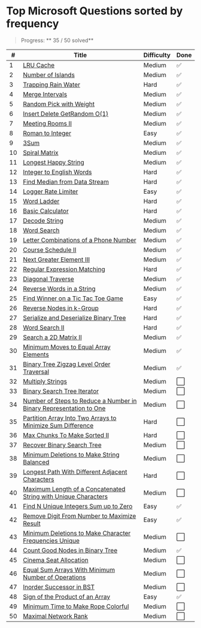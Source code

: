 # Top Microsoft Questions sorted by frequency

> Progress: ** 35 / 50 solved**

| #   | Title                                                                                                                                                                   | Difficulty | Done |
| --- | ----------------------------------------------------------------------------------------------------------------------------------------------------------------------- | ---------- | ---- |
| 1   | [LRU Cache](https://leetcode.com/problems/lru-cache/)                                                                                                                   | Medium     | ✅   |
| 2   | [Number of Islands](https://leetcode.com/problems/number-of-islands/)                                                                                                   | Medium     | ✅   |
| 3   | [Trapping Rain Water](https://leetcode.com/problems/trapping-rain-water/)                                                                                               | Hard       | ✅   |
| 4   | [Merge Intervals](https://leetcode.com/problems/merge-intervals/)                                                                                                       | Medium     | ✅   |
| 5   | [Random Pick with Weight](https://leetcode.com/problems/random-pick-with-weight/)                                                                                       | Medium     | ✅   |
| 6   | [Insert Delete GetRandom O(1)](https://leetcode.com/problems/insert-delete-getrandom-o1/)                                                                               | Medium     | ✅   |
| 7   | [Meeting Rooms II](https://leetcode.com/problems/meeting-rooms-ii/)                                                                                                     | Medium     | ✅   |
| 8   | [Roman to Integer](https://leetcode.com/problems/roman-to-integer/)                                                                                                     | Easy       | ✅   |
| 9   | [3Sum](https://leetcode.com/problems/3sum/)                                                                                                                             | Medium     | ✅   |
| 10  | [Spiral Matrix](https://leetcode.com/problems/spiral-matrix/)                                                                                                           | Medium     | ✅   |
| 11  | [Longest Happy String](https://leetcode.com/problems/longest-happy-string/)                                                                                             | Medium     | ✅   |
| 12  | [Integer to English Words](https://leetcode.com/problems/integer-to-english-words/)                                                                                     | Hard       | ✅   |
| 13  | [Find Median from Data Stream](https://leetcode.com/problems/find-median-from-data-stream/)                                                                             | Hard       | ✅   |
| 14  | [Logger Rate Limiter](https://leetcode.com/problems/logger-rate-limiter/)                                                                                               | Easy       | ✅   |
| 15  | [Word Ladder](https://leetcode.com/problems/word-ladder/)                                                                                                               | Hard       | ✅   |
| 16  | [Basic Calculator](https://leetcode.com/problems/basic-calculator/)                                                                                                     | Hard       | ✅   |
| 17  | [Decode String](https://leetcode.com/problems/decode-string/)                                                                                                           | Medium     | ✅   |
| 18  | [Word Search](https://leetcode.com/problems/word-search/)                                                                                                               | Medium     | ✅   |
| 19  | [Letter Combinations of a Phone Number](https://leetcode.com/problems/letter-combinations-of-a-phone-number/)                                                           | Medium     | ✅   |
| 20  | [Course Schedule II](https://leetcode.com/problems/course-schedule-ii/)                                                                                                 | Medium     | ✅   |
| 21  | [Next Greater Element III](https://leetcode.com/problems/next-greater-element-iii/)                                                                                     | Medium     | ✅   |
| 22  | [Regular Expression Matching](https://leetcode.com/problems/regular-expression-matching/)                                                                               | Hard       | ✅   |
| 23  | [Diagonal Traverse](https://leetcode.com/problems/diagonal-traverse/)                                                                                                   | Medium     | ✅   |
| 24  | [Reverse Words in a String](https://leetcode.com/problems/reverse-words-in-a-string/)                                                                                   | Medium     | ✅   |
| 25  | [Find Winner on a Tic Tac Toe Game](https://leetcode.com/problems/find-winner-on-a-tic-tac-toe-game/)                                                                   | Easy       | ✅   |
| 26  | [Reverse Nodes in k-Group](https://leetcode.com/problems/reverse-nodes-in-k-group/)                                                                                     | Hard       | ✅   |
| 27  | [Serialize and Deserialize Binary Tree](https://leetcode.com/problems/serialize-and-deserialize-binary-tree/)                                                           | Hard       | ✅   |
| 28  | [Word Search II](https://leetcode.com/problems/word-search-ii/)                                                                                                         | Hard       | ✅   |
| 29  | [Search a 2D Matrix II](https://leetcode.com/problems/search-a-2d-matrix-ii/)                                                                                           | Medium     | ✅   |
| 30  | [Minimum Moves to Equal Array Elements](https://leetcode.com/problems/minimum-moves-to-equal-array-elements/)                                                           | Medium     | ✅   |
| 31  | [Binary Tree Zigzag Level Order Traversal](https://leetcode.com/problems/binary-tree-zigzag-level-order-traversal/)                                                     | Medium     | ✅   |
| 32  | [Multiply Strings](https://leetcode.com/problems/multiply-strings/)                                                                                                     | Medium     | ⬜   |
| 33  | [Binary Search Tree Iterator](https://leetcode.com/problems/binary-search-tree-iterator/)                                                                               | Medium     | ⬜   |
| 34  | [Number of Steps to Reduce a Number in Binary Representation to One](https://leetcode.com/problems/number-of-steps-to-reduce-a-number-in-binary-representation-to-one/) | Medium     | ⬜   |
| 35  | [Partition Array Into Two Arrays to Minimize Sum Difference](https://leetcode.com/problems/partition-array-into-two-arrays-to-minimize-sum-difference/)                 | Hard       | ⬜   |
| 36  | [Max Chunks To Make Sorted II](https://leetcode.com/problems/max-chunks-to-make-sorted-ii/)                                                                             | Hard       | ⬜   |
| 37  | [Recover Binary Search Tree](https://leetcode.com/problems/recover-binary-search-tree/)                                                                                 | Medium     | ⬜   |
| 38  | [Minimum Deletions to Make String Balanced](https://leetcode.com/problems/minimum-deletions-to-make-string-balanced/)                                                   | Medium     | ⬜   |
| 39  | [Longest Path With Different Adjacent Characters](https://leetcode.com/problems/longest-path-with-different-adjacent-characters/)                                       | Hard       | ⬜   |
| 40  | [Maximum Length of a Concatenated String with Unique Characters](https://leetcode.com/problems/maximum-length-of-a-concatenated-string-with-unique-characters/)         | Medium     | ⬜   |
| 41  | [Find N Unique Integers Sum up to Zero](https://leetcode.com/problems/find-n-unique-integers-sum-up-to-zero/)                                                           | Easy       | ✅   |
| 42  | [Remove Digit From Number to Maximize Result](https://leetcode.com/problems/remove-digit-from-number-to-maximize-result/)                                               | Easy       | ✅   |
| 43  | [Minimum Deletions to Make Character Frequencies Unique](https://leetcode.com/problems/minimum-deletions-to-make-character-frequencies-unique/)                         | Medium     | ⬜   |
| 44  | [Count Good Nodes in Binary Tree](https://leetcode.com/problems/count-good-nodes-in-binary-tree/)                                                                       | Medium     | ✅   |
| 45  | [Cinema Seat Allocation](https://leetcode.com/problems/cinema-seat-allocation/)                                                                                         | Medium     | ⬜   |
| 46  | [Equal Sum Arrays With Minimum Number of Operations](https://leetcode.com/problems/equal-sum-arrays-with-minimum-number-of-operations/)                                 | Medium     | ⬜   |
| 47  | [Inorder Successor in BST](https://leetcode.com/problems/inorder-successor-in-bst/)                                                                                     | Medium     | ⬜   |
| 48  | [Sign of the Product of an Array](https://leetcode.com/problems/sign-of-the-product-of-an-array/)                                                                       | Easy       | ✅   |
| 49  | [Minimum Time to Make Rope Colorful](https://leetcode.com/problems/minimum-time-to-make-rope-colorful/)                                                                 | Medium     | ⬜   |
| 50  | [Maximal Network Rank](https://leetcode.com/problems/maximal-network-rank/)                                                                                             | Medium     | ⬜   |
